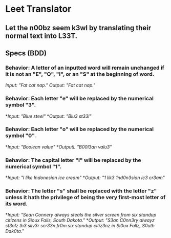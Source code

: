 # Leet Translator

## Let the n00bz seem k3wl by translating their normal text into L33T.

## Specs (BDD)

### Behavior: A letter of an inputted word will remain unchanged if it is not an "E", "O", "I", or an "S" at the beginning of word.
_Input: "Fat cat nap."_
_Output: "Fat cat nap."_

### Behavior: Each letter "e" will be replaced by the numerical symbol "3".
*_Input: "Blue steel"_
*_Output: "Blu3 st33l"_

### Behavior: Each letter "o" will be replaced by the numerical symbol "0".
*_Input: "Boolean value"_
*_OutputL "B00l3an valu3"_

### Behavior: The capital letter "I" will be replaced by the numerical symbol "1".
*_Input: "I like Indonesian ice cream"_
*_Output: "1 lik3 1nd0n3sian ic3 cr3am"_

### Behavior: The letter "s" shall be replaced with the letter "z" unless it hath the privilege of being the very first-most letter of its word.
*_Input: "Sean Connery always steals the silver screen from six standup citizens in Sioux Falls, South Dakota."_
*_Output: "S3an C0nn3ry alwayz st3alz th3 silv3r scr33n fr0m six standup citiz3nz in Si0ux Fallz, S0uth Dak0ta."_
